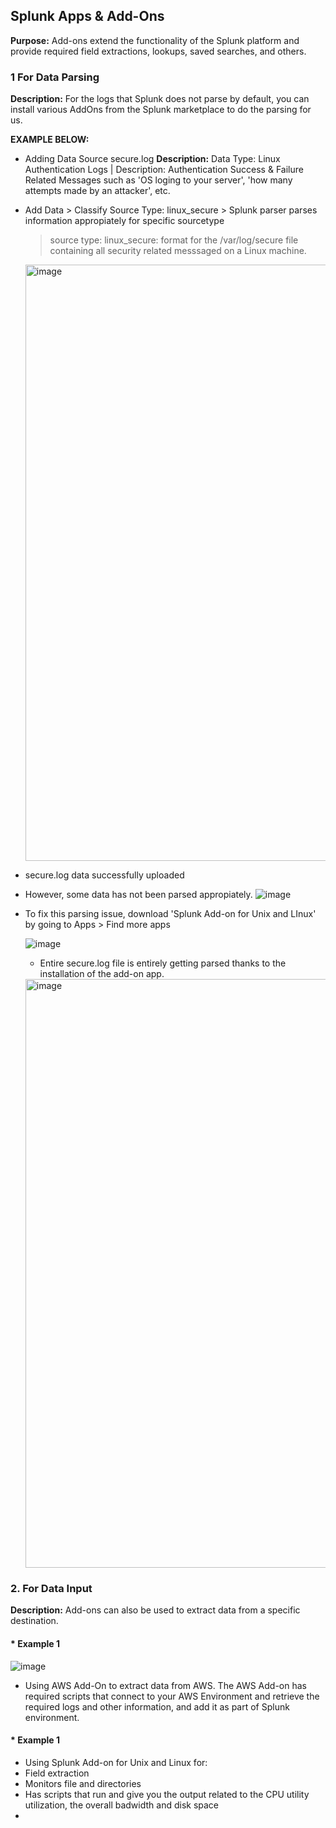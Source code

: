 ## Splunk Apps & Add-Ons

**Purpose:** Add-ons extend the functionality of the Splunk platform and provide required field extractions, lookups, saved searches, and others.

### 1 For Data Parsing

**Description:** For the logs that Splunk does not parse by default, you can install various AddOns from the Splunk marketplace to do the parsing for us.

**EXAMPLE BELOW:**

* Adding Data Source secure.log
**Description:** Data Type: Linux Authentication Logs | Description: Authentication Success & Failure Related Messages such as 'OS loging to your server', 'how many attempts made by an attacker', etc.

* Add Data > Classify Source Type: linux_secure > Splunk parser parses information appropiately for specific sourcetype

  > source type: linux_secure: format for the /var/log/secure file containing all security related messsaged on a Linux machine.
  
  <img width="954" alt="image" src="https://github.com/user-attachments/assets/7a0d9fd1-a556-432e-8b8f-75014bdfc0c9" />

* secure.log data successfully uploaded
* However, some data has not been parsed appropiately.
  ![image](https://github.com/user-attachments/assets/e3fd4bc5-f084-48ea-8b9c-c8a65c34ec79)

* To fix this parsing issue, download 'Splunk Add-on for Unix and LInux' by going to Apps > Find more apps

  ![image](https://github.com/user-attachments/assets/773f211f-adbf-4d96-89f4-65a035034350)

  * Entire secure.log file is entirely getting parsed thanks to the installation of the add-on app.
  <img width="942" alt="image" src="https://github.com/user-attachments/assets/57382911-656a-4015-870a-0d421456bbbe" />
  
### 2. For Data Input

**Description:** Add-ons can also be used to extract data from a specific destination.

#### * **Example 1** 

![image](https://github.com/user-attachments/assets/442c8556-6803-4e74-ad18-4dc5adecdfea)

* Using AWS Add-On to extract data from AWS. The AWS Add-on has required scripts that connect to your AWS Environment and retrieve the required logs and other information, and add it as part of Splunk environment. 

#### * **Example 1** 
* Using Splunk Add-on for Unix and Linux for:
* Field extraction
* Monitors file and directories
* Has scripts that run and give you the output related to the CPU utility utilization, the overall badwidth and disk space
* 
